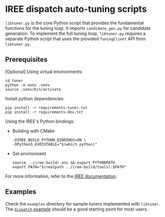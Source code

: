 # IREE dispatch auto-tuning scripts
`libtuner.py` is the core Python script that provides the fundamental functions
for the tuning loop. It imports `candidate_gen.py` for candidate generation. To
implement the full tuning loop, `libtuner.py` requires a separate Python script
that uses the provided `TuningClient` API from `libtuner.py`.

## Prerequisites
[Optional] Using virtual environments:
```shell
cd tuner
python -m venv .venv
source .venv/bin/activate
```
Install python dependencies:
```shell
pip install -r requirements-tuner.txt
pip install -r requirements-dev.txt
```
Using the IREE's Python bindings:
   - Building with CMake
     ```shell
     -DIREE_BUILD_PYTHON_BINDINGS=ON \
     -DPython3_EXECUTABLE="$(which python)"
     ```
   - Set environment
      ```shell
      source ../iree-build/.env && export PYTHONPATH
      export PATH="$(realpath ../iree-build/tools):$PATH"
      ```
For more information, refer to the [IREE
documentation](https://iree.dev/building-from-source/getting-started/#python-bindings).

## Examples

Check the `examples` directory for sample tuners implemented with `libtuner`.
The [`dispatch` example](examples/dispatch/README.md) should be a good starting
point for most users.
